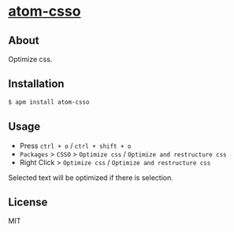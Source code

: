 # [atom-csso](https://atom.io/packages/atom-csso)

## About

Optimize css.

## Installation

```sh
$ apm install atom-csso
```

## Usage

- Press `ctrl + o` / `ctrl + shift + o`
- `Packages` > `CSSO` > `Optimize css` / `Optimize and restructure css`
- Right Click > `Optimize css` / `Optimize and restructure css`

Selected text will be optimized if there is selection.

## License

MIT